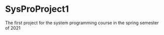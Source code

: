 # SysProProject1
The first project for the system programming course in the spring semester of 2021

